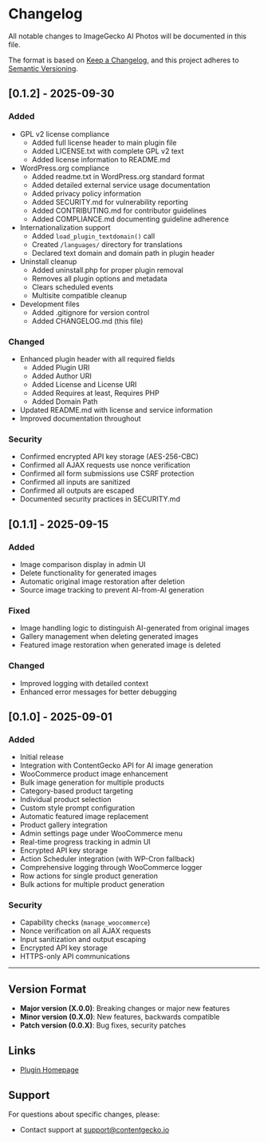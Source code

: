 # Changelog

All notable changes to ImageGecko AI Photos will be documented in this file.

The format is based on [Keep a Changelog](https://keepachangelog.com/en/1.0.0/),
and this project adheres to [Semantic Versioning](https://semver.org/spec/v2.0.0.html).

## [0.1.2] - 2025-09-30

### Added
- GPL v2 license compliance
  - Added full license header to main plugin file
  - Added LICENSE.txt with complete GPL v2 text
  - Added license information to README.md
- WordPress.org compliance
  - Added readme.txt in WordPress.org standard format
  - Added detailed external service usage documentation
  - Added privacy policy information
  - Added SECURITY.md for vulnerability reporting
  - Added CONTRIBUTING.md for contributor guidelines
  - Added COMPLIANCE.md documenting guideline adherence
- Internationalization support
  - Added `load_plugin_textdomain()` call
  - Created `/languages/` directory for translations
  - Declared text domain and domain path in plugin header
- Uninstall cleanup
  - Added uninstall.php for proper plugin removal
  - Removes all plugin options and metadata
  - Clears scheduled events
  - Multisite compatible cleanup
- Development files
  - Added .gitignore for version control
  - Added CHANGELOG.md (this file)

### Changed
- Enhanced plugin header with all required fields
  - Added Plugin URI
  - Added Author URI
  - Added License and License URI
  - Added Requires at least, Requires PHP
  - Added Domain Path
- Updated README.md with license and service information
- Improved documentation throughout

### Security
- Confirmed encrypted API key storage (AES-256-CBC)
- Confirmed all AJAX requests use nonce verification
- Confirmed all form submissions use CSRF protection
- Confirmed all inputs are sanitized
- Confirmed all outputs are escaped
- Documented security practices in SECURITY.md

## [0.1.1] - 2025-09-15

### Added
- Image comparison display in admin UI
- Delete functionality for generated images
- Automatic original image restoration after deletion
- Source image tracking to prevent AI-from-AI generation

### Fixed
- Image handling logic to distinguish AI-generated from original images
- Gallery management when deleting generated images
- Featured image restoration when generated image is deleted

### Changed
- Improved logging with detailed context
- Enhanced error messages for better debugging

## [0.1.0] - 2025-09-01

### Added
- Initial release
- Integration with ContentGecko API for AI image generation
- WooCommerce product image enhancement
- Bulk image generation for multiple products
- Category-based product targeting
- Individual product selection
- Custom style prompt configuration
- Automatic featured image replacement
- Product gallery integration
- Admin settings page under WooCommerce menu
- Real-time progress tracking in admin UI
- Encrypted API key storage
- Action Scheduler integration (with WP-Cron fallback)
- Comprehensive logging through WooCommerce logger
- Row actions for single product generation
- Bulk actions for multiple product generation

### Security
- Capability checks (`manage_woocommerce`)
- Nonce verification on all AJAX requests
- Input sanitization and output escaping
- Encrypted API key storage
- HTTPS-only API communications

---

## Version Format

- **Major version (X.0.0)**: Breaking changes or major new features
- **Minor version (0.X.0)**: New features, backwards compatible
- **Patch version (0.0.X)**: Bug fixes, security patches

## Links

- [Plugin Homepage](https://contentgecko.io/woocommerce-product-image-generator/)

## Support

For questions about specific changes, please:
- Contact support at support@contentgecko.io
